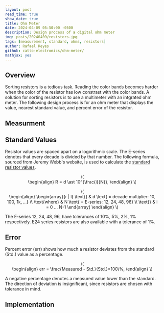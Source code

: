```yaml
---
layout: post
read_time: true
show_date: true
title: Ohm Meter
date: 2024-04-09 05:50:00 -0500
description: Design process of a digital ohm meter
img: posts/20240409/resistors.jpg
tags: [measurement, standard, ohms, resistors]
author: Rafael Reyes
github: catto-electronics/ohm-meter/
mathjax: yes
---
```


## Overview
Sorting resistors is a tedious task. Reading the color bands becomes harder when the color of the resistor has low constrast with the color bands. A solution for sorting resistors is to use a multimeter with an intgrated ohm meter. The following design process is for an ohm meter that displays the value, nearest standard value, and percent error of the resistor. 

## Measurment


## Standard Values
Resistor values are spaced apart on a logorithmic scale. The E-series denotes that every decade is divided by that number. The following formula, sourced from Jeremy Webb's website, is used to calculate the [standard resistor values](https://jwebb-design.com/ee/digital/std_resistors.html). 

<p style="text-align:center">\(<br>
\begin{align}
R = d \ast 10^{\frac{i}{N}},
\end{align}
\)</p>

<p class="postMath" style="text-align:center">\(<br>
\begin{align}
\begin{array}{r | l} 
\text{} & d \text{ = decade multiplier: 10, 100, 1k, ...}
\\ \text{where} & N \text{ = E-series: 12, 24, 48, 96}
\\ \text{} & i = 0 ... N-1
\end{array}
\end{align}
\)</p>

The E-series 12, 24, 48, 96, have tolerances of 10%, 5%, 2%, 1% respectively. E24 series resistors are also available with a tolerance of 1%. 

## Error
Percent error (err) shows how much a resistor deviates from the standard (Std.) value as a percentage. 

<p style="text-align:center">\(<br>
\begin{align}
err = \frac{Measured - Std.}{Std.}*100\%,
\end{align}
\)</p>

A negative percentage denotes a measured value lower than the standard. The direction of deviation is insignificant, since resistors are chosen with tolerance in mind.

## Implementation

## <center></center>